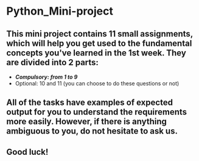 # Python_Mini-project

## This mini project contains 11 small assignments, which will help you get used to the fundamental concepts you've learned in the 1st week. They are divided into 2 parts:
- ***Compulsory: from 1 to 9***
- Optional: 10 and 11 (you can choose to do these questions or not)

## All of the tasks have examples of expected output for you to understand the requirements more easily. However, if there is anything ambiguous to you, do not hesitate to ask us.

## Good luck!
